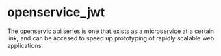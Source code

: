 # openservice_jwt
The openservic api series is one that exists as a microservice at a certain link, and can be accesed to speed up prototyping of rapidly scalable web applications.
